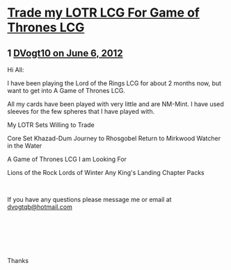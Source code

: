 # [Trade my LOTR LCG For Game of Thrones LCG](https://community.fantasyflightgames.com/topic/65596-trade-my-lotr-lcg-for-game-of-thrones-lcg/)

## 1 [DVogt10 on June 6, 2012](https://community.fantasyflightgames.com/topic/65596-trade-my-lotr-lcg-for-game-of-thrones-lcg/?do=findComment&comment=641050)

Hi All:

I have been playing the Lord of the Rings LCG for about 2 months now, but want to get into A Game of Thrones LCG.

All my cards have been played with very little and are NM-Mint. I have used sleeves for the few spheres that I have played with.

My LOTR Sets Willing to Trade

Core Set
Khazad-Dum
Journey to Rhosgobel
Return to Mirkwood
Watcher in the Water

A Game of Thrones LCG I am Looking For

Lions of the Rock
Lords of Winter
Any King's Landing Chapter Packs

 

If you have any questions please message me or email at dvogtqb@hotmail.com

 

 

 

Thanks

